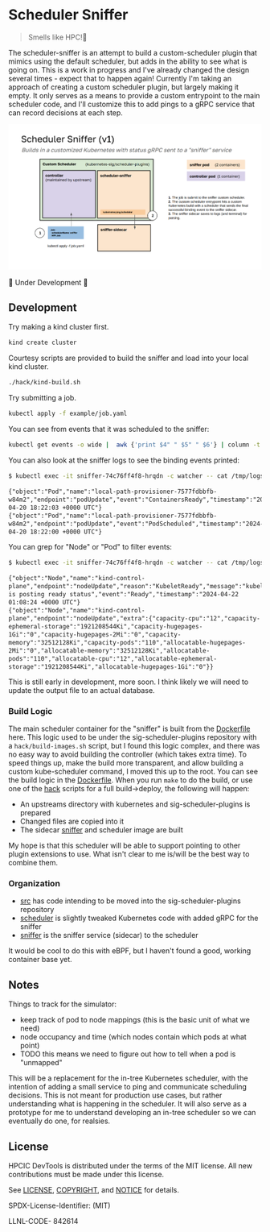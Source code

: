 # Scheduler Sniffer

> Smells like HPC!👃️

The scheduler-sniffer is an attempt to build a custom-scheduler plugin that mimics using the default scheduler, but adds in the ability
to see what is going on. This is a work in progress and I've already changed the design several times - expect that to happen again! Currently I'm taking an approach of creating a custom scheduler plugin, but largely making it empty. It only serves as a means to provide a custom entrypoint to the main scheduler code, and I'll customize this to add pings to a gRPC service that can record decisions at each step.

![docs/img/sniffer.png](docs/img/sniffer.png)

🚧️ Under Development 🚧️

## Development

Try making a kind cluster first.

```bash
kind create cluster
```

Courtesy scripts are provided to build the sniffer and load into your local kind cluster.

```bash
./hack/kind-build.sh
```

Try submitting a job.

```bash
kubectl apply -f example/job.yaml
```

You can see from events that it was scheduled to the sniffer:

```bash
kubectl get events -o wide |  awk {'print $4" " $5" " $6'} | column -t | grep sniffer
```

You can also look at the sniffer logs to see the binding events printed:

```bash
$ kubectl exec -it sniffer-74c76ff4f8-hrqdn -c watcher -- cat /tmp/logs/sniffer.log
```
```console
{"object":"Pod","name":"local-path-provisioner-7577fdbbfb-w84m2","endpoint":"podUpdate","event":"ContainersReady","timestamp":"2024-04-20 18:22:03 +0000 UTC"}
{"object":"Pod","name":"local-path-provisioner-7577fdbbfb-w84m2","endpoint":"podUpdate","event":"PodScheduled","timestamp":"2024-04-20 18:22:00 +0000 UTC"}
```

You can grep for "Node" or "Pod" to filter events:

```bash
$ kubectl exec -it sniffer-74c76ff4f8-hrqdn -c watcher -- cat /tmp/logs/sniffer.log | grep Node
```
```console
{"object":"Node","name":"kind-control-plane","endpoint":"nodeUpdate","reason":"KubeletReady","message":"kubelet is posting ready status","event":"Ready","timestamp":"2024-04-22 01:08:24 +0000 UTC"}
{"object":"Node","name":"kind-control-plane","endpoint":"nodeUpdate","extra":{"capacity-cpu":"12","capacity-ephemeral-storage":"1921208544Ki","capacity-hugepages-1Gi":"0","capacity-hugepages-2Mi":"0","capacity-memory":"32512128Ki","capacity-pods":"110","allocatable-hugepages-2Mi":"0","allocatable-memory":"32512128Ki","allocatable-pods":"110","allocatable-cpu":"12","allocatable-ephemeral-storage":"1921208544Ki","allocatable-hugepages-1Gi":"0"}}
```

This is still early in development, more soon. I think likely we will need to update the output file to an actual database.

### Build Logic

The main scheduler container for the "sniffer" is built from the [Dockerfile](Dockerfile) here.
This logic used to be under the sig-scheduler-plugins repository with a `hack/build-images.sh`
script, but I found this logic complex, and there was no easy way to avoid building the controller
(which takes extra time). To speed things up, make the build more transparent, and allow
building a custom kube-scheduler command, I moved this up to the root. You can see the build logic in
the [Dockerfile](Dockerfile). When you run `make` to do the build, or use one of the [hack](hack)
scripts for a full build->deploy, the following will happen:

 - An upstreams directory with kubernetes and sig-scheduler-plugins is prepared
 - Changed files are copied into it
 - The sidecar [sniffer](sniffer) and scheduler image are built

My hope is that this scheduler will be able to support pointing to other plugin extensions to use.
What isn't clear to me is/will be the best way to combine them. 

### Organization

- [src](src) has code intending to be moved into the sig-scheduler-plugins repository
- [scheduler](scheduler) is slightly tweaked Kubernetes code with added gRPC for the sniffer
- [sniffer](sniffer) is the sniffer service (sidecar) to the scheduler

It would be cool to do this with eBPF, but I haven't found a good, working container base yet.

## Notes

Things to track for the simulator:
- keep track of pod to node mappings (this is the basic unit of what we need)
- node occupancy and time (which nodes contain which pods at what point)
 - TODO this means we need to figure out how to tell when a pod is "unmapped"

This will be a replacement for the in-tree Kubernetes scheduler, with the intention of adding a small service to ping and communicate
scheduling decisions. This is not meant for production use cases, but rather understanding what is happening in the scheduler. It 
will also serve as a prototype for me to understand developing an in-tree scheduler so we can eventually do one, for realsies.

## License

HPCIC DevTools is distributed under the terms of the MIT license.
All new contributions must be made under this license.

See [LICENSE](https://github.com/converged-computing/cloud-select/blob/main/LICENSE),
[COPYRIGHT](https://github.com/converged-computing/cloud-select/blob/main/COPYRIGHT), and
[NOTICE](https://github.com/converged-computing/cloud-select/blob/main/NOTICE) for details.

SPDX-License-Identifier: (MIT)

LLNL-CODE- 842614
